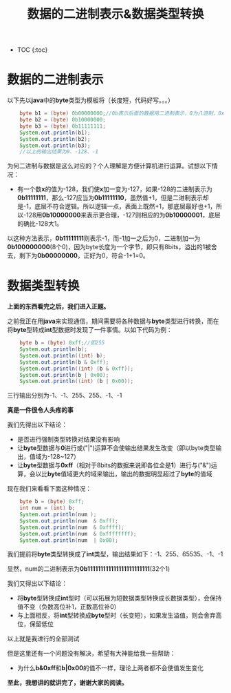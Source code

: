 ﻿---
layout: post
title: 数据的二进制表示&数据类型转换
tags: Binary
categories: tech-Binary
---

* TOC 
{:toc}

# 数据的二进制表示

以下先以**java**中的**byte**类型为模板将（长度短，代码好写。。。）

```java
	byte b1 = (byte) 0b00000000;//0b表示后面的数据用二进制表示，0为八进制，0x为十六进制，十进制不带前缀
	byte b2 = (byte) 0b10000000;
	byte b3 = (byte) 0b11111111;
	System.out.println(b1);
	System.out.println(b2);
	System.out.println(b3);
	//以上的输出结果为0、-128、-1
```

为何二进制与数据是这么对应的？个人理解是方便计算机进行运算。试想以下情况：

- 有一个数**x**的值为-128，我们使**x**加一变为-127，如果-128的二进制表示为**0b11111111**，那么-127应当为**0b11111110**，虽然值+1，但是二进制表示却是-1，底层不符合逻辑。所以逻辑一点，表面上既然+1，那底层最好也+1，所以-128用**0b10000000**来表示更合理，-127则相应的为**0b10000001**，底层的确比-128大1。

以这种方法表示，**0b11111111**则表示-1，而-1加一之后为0，二进制加一为**0b100000000**(8个0)，因为byte长度为一个字节，即只有8bits，溢出的1被舍去，剩下为**0b00000000**，正好为0，符合-1+1=0。

# 数据类型转换

**上面的东西看完之后，我们进入正题。**

之前我正在用**java**来实现通信，期间需要将各种数据与**byte**类型进行转换，而在将**byte**型转成**int**型数据时发现了一件事情。以如下代码为例：

```java
	byte b = (byte) 0xff;//即255
	System.out.println(b);
	System.out.println((int) b);
	System.out.println(b & 0xff);
	System.out.println((int) (b & 0xff));
	System.out.println(b | 0x00);
	System.out.println((int) (b | 0x00));
```

三行输出分别为-1、-1、255、255、-1、-1

**真是一件很令人头疼的事**

我们先得出以下结论：
- 是否进行强制类型转换对结果没有影响
- 让**byte**型数据与**0**进行或("\|")运算不会使输出结果发生改变（即以byte类型输出，值域为-128~127）
- 让**byte**型数据与**0xff**（相对于8bits的数据来说即各位全是**1**）进行与("&")运算，会以比**byte**值域更大的域来输出，输出的数据明显超过了**byte**的值域

现在我们来看看下面这种情况：

```java
	byte b = (byte) 0xff;
	int num = (int) b;
	System.out.println(num );
	System.out.println(num  & 0xff);
	System.out.println(num  & 0xffff);
	System.out.println(num  & 0xffffffff);
	System.out.println(num  | 0x00);
```

我们提前将**byte**类型转换成了**int**类型，输出结果如下：-1、255、65535、-1、-1

显然，num的二进制表示为**0b111111111111111111111111**(32个1)

我们又得出以下结论：
- 将**byte**型转换成**int**型时（可以拓展为短数据类型转换成长数据类型），会保持值不变（负数高位补1，正数高位补0）
- 与上面相反，将**int**型转换成**byte**型时（长变短），如果发生溢值，则会舍弃高位，保留低位

以上就是我进行的全部测试

但是这里还有一个问题没有解决，希望有大神能给我一些帮助：
- 为什么**b&0xff**和**b\|0x00**的值不一样，理论上两者都不会使值发生变化

**至此，我想讲的就讲完了，谢谢大家的阅读。**